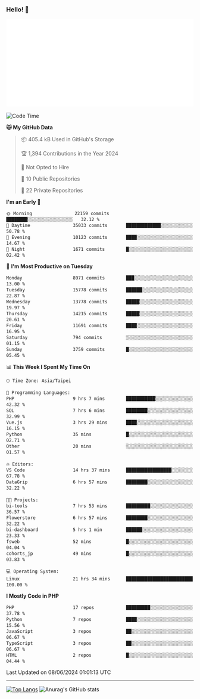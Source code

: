 ### Hello! 👋

![Metrics](/metrics.classic.svg)

<!--START_SECTION:waka-->
![Code Time](http://img.shields.io/badge/Code%20Time-1%2C505%20hrs%2027%20mins-blue)

**🐱 My GitHub Data** 

> 📦 405.4 kB Used in GitHub's Storage 
 > 
> 🏆 1,394 Contributions in the Year 2024
 > 
> 🚫 Not Opted to Hire
 > 
> 📜 10 Public Repositories 
 > 
> 🔑 22 Private Repositories 
 > 
**I'm an Early 🐤** 

```text
🌞 Morning                22159 commits       ████████░░░░░░░░░░░░░░░░░   32.12 % 
🌆 Daytime                35033 commits       █████████████░░░░░░░░░░░░   50.78 % 
🌃 Evening                10123 commits       ████░░░░░░░░░░░░░░░░░░░░░   14.67 % 
🌙 Night                  1671 commits        █░░░░░░░░░░░░░░░░░░░░░░░░   02.42 % 
```
📅 **I'm Most Productive on Tuesday** 

```text
Monday                   8971 commits        ███░░░░░░░░░░░░░░░░░░░░░░   13.00 % 
Tuesday                  15778 commits       ██████░░░░░░░░░░░░░░░░░░░   22.87 % 
Wednesday                13778 commits       █████░░░░░░░░░░░░░░░░░░░░   19.97 % 
Thursday                 14215 commits       █████░░░░░░░░░░░░░░░░░░░░   20.61 % 
Friday                   11691 commits       ████░░░░░░░░░░░░░░░░░░░░░   16.95 % 
Saturday                 794 commits         ░░░░░░░░░░░░░░░░░░░░░░░░░   01.15 % 
Sunday                   3759 commits        █░░░░░░░░░░░░░░░░░░░░░░░░   05.45 % 
```


📊 **This Week I Spent My Time On** 

```text
🕑︎ Time Zone: Asia/Taipei

💬 Programming Languages: 
PHP                      9 hrs 7 mins        ███████████░░░░░░░░░░░░░░   42.32 % 
SQL                      7 hrs 6 mins        ████████░░░░░░░░░░░░░░░░░   32.99 % 
Vue.js                   3 hrs 29 mins       ████░░░░░░░░░░░░░░░░░░░░░   16.15 % 
Python                   35 mins             █░░░░░░░░░░░░░░░░░░░░░░░░   02.71 % 
Other                    20 mins             ░░░░░░░░░░░░░░░░░░░░░░░░░   01.57 % 

🔥 Editors: 
VS Code                  14 hrs 37 mins      █████████████████░░░░░░░░   67.78 % 
DataGrip                 6 hrs 57 mins       ████████░░░░░░░░░░░░░░░░░   32.22 % 

🐱‍💻 Projects: 
bi-tools                 7 hrs 53 mins       █████████░░░░░░░░░░░░░░░░   36.57 % 
Flowerstore              6 hrs 57 mins       ████████░░░░░░░░░░░░░░░░░   32.22 % 
bi-dashboard             5 hrs 1 min         ██████░░░░░░░░░░░░░░░░░░░   23.33 % 
fsweb                    52 mins             █░░░░░░░░░░░░░░░░░░░░░░░░   04.04 % 
cohorts_jp               49 mins             █░░░░░░░░░░░░░░░░░░░░░░░░   03.83 % 

💻 Operating System: 
Linux                    21 hrs 34 mins      █████████████████████████   100.00 % 
```

**I Mostly Code in PHP** 

```text
PHP                      17 repos            █████████░░░░░░░░░░░░░░░░   37.78 % 
Python                   7 repos             ████░░░░░░░░░░░░░░░░░░░░░   15.56 % 
JavaScript               3 repos             ██░░░░░░░░░░░░░░░░░░░░░░░   06.67 % 
TypeScript               3 repos             ██░░░░░░░░░░░░░░░░░░░░░░░   06.67 % 
HTML                     2 repos             █░░░░░░░░░░░░░░░░░░░░░░░░   04.44 % 
```




 Last Updated on 08/06/2024 01:01:13 UTC
<!--END_SECTION:waka-->

<hr>

<span style="display:inline-block">[![Top Langs](https://github-readme-stats.vercel.app/api/top-langs/?username=maureendadap&layout=compact&theme=transparent)](https://github.com/anuraghazra/github-readme-stats)</span>
<span style="display:inline-block">![Anurag's GitHub stats](https://github-readme-stats.vercel.app/api?username=maureendadap&show_icons=true&theme=transparent&count_private=true)</span>

<!--
**MaureenDadap/maureendadap** is a ✨ _special_ ✨ repository because its `README.md` (this file) appears on your GitHub profile.

Here are some ideas to get you started:

- 🔭 I’m currently working on ...
- 🌱 I’m currently learning ...
- 👯 I’m looking to collaborate on ...
- 🤔 I’m looking for help with ...
- 💬 Ask me about ...
- 📫 How to reach me: ...
- 😄 Pronouns: ...
- ⚡ Fun fact: ...
-->
